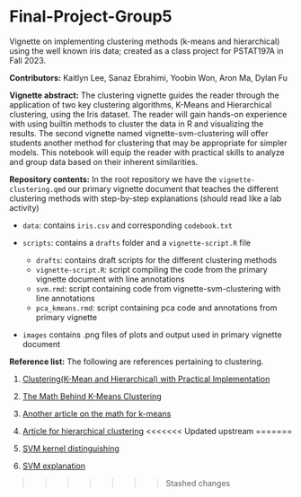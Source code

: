 # Final-Project-Group5

Vignette on implementing clustering methods (k-means and hierarchical) using the well known iris data; created as a class project for PSTAT197A in Fall 2023.

**Contributors:** Kaitlyn Lee, Sanaz Ebrahimi, Yoobin Won, Aron Ma, Dylan Fu

**Vignette abstract:** The clustering vignette guides the reader through the application of two key clustering algorithms, K-Means and Hierarchical clustering, using the Iris dataset. The reader will gain hands-on experience with using builtin methods to cluster the data in R and visualizing the results. The second vignette named vignette-svm-clustering will offer students another method for clustering that may be appropriate for simpler models. This notebook will equip the reader with practical skills to analyze and group data based on their inherent similarities.

**Repository contents:** In the root repository we have the `vignette-clustering.qmd` our primary vignette document that teaches the different clustering methods with step-by-step explanations (should read like a lab activity)

-   `data`: contains `iris.csv` and corresponding `codebook.txt`

-   `scripts`: contains a `drafts` folder and a `vignette-script.R` file

    -   `drafts`: contains draft scripts for the different clustering methods
    -   `vignette-script.R`: script compiling the code from the primary vignette document with line annotations
    -   `svm.rmd`: script containing code from vignette-svm-clustering with line annotations
    -   `pca_kmeans.rmd`: script containing pca code and annotations from primary vignette
-   `images` contains .png files of plots and output used in primary vignette document

**Reference list:** The following are references pertaining to clustering.

1.  [Clustering(K-Mean and Hierarchical) with Practical Implementation](https://medium.com/machine-learning-researcher/clustering-k-mean-and-hierarchical-cluster-fa2de08b4a4b)

2.  [The Math Behind K-Means Clustering](https://medium.com/@draj0718/the-math-behind-k-means-clustering-4aa85532085e)

3.  [Another article on the math for k-means](https://heartbeat.comet.ml/understanding-the-mathematics-behind-k-means-clustering-40e1d55e2f4c)


4.  [Article for hierarchical clustering](https://www.learndatasci.com/glossary/hierarchical-clustering/)
<<<<<<< Updated upstream
=======

5. [SVM kernel distinguishing](https://www.kdnuggets.com/2016/06/select-support-vector-machine-kernels.html)

6. [SVM explanation](https://www.ncbi.nlm.nih.gov/pmc/articles/PMC2099486/)

>>>>>>> Stashed changes

